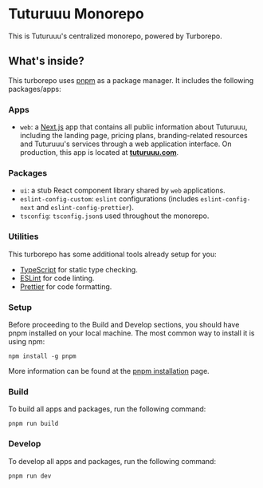 # Tuturuuu Monorepo

This is Tuturuuu's centralized monorepo, powered by Turborepo.

## What's inside?

This turborepo uses [pnpm](https://pnpm.io) as a package manager. It includes the following packages/apps:

### Apps

- `web`: a [Next.js](https://nextjs.org/) app that contains all public information about Tuturuuu, including the landing page, pricing plans, branding-related resources and Tuturuuu's services through a web application interface. On production, this app is located at [**tuturuuu.com**](https://tuturuuu.com).

### Packages

- `ui`: a stub React component library shared by `web` applications.
- `eslint-config-custom`: `eslint` configurations (includes `eslint-config-next` and `eslint-config-prettier`).
- `tsconfig`: `tsconfig.json`s used throughout the monorepo.

### Utilities

This turborepo has some additional tools already setup for you:

- [TypeScript](https://www.typescriptlang.org/) for static type checking.
- [ESLint](https://eslint.org/) for code linting.
- [Prettier](https://prettier.io) for code formatting.

### Setup

Before proceeding to the Build and Develop sections, you should have pnpm installed on your local machine.
The most common way to install it is using npm:

```
npm install -g pnpm
```

More information can be found at the [pnpm installation](https://pnpm.io/installation) page.

### Build

To build all apps and packages, run the following command:

```
pnpm run build
```

### Develop

To develop all apps and packages, run the following command:

```
pnpm run dev
```
